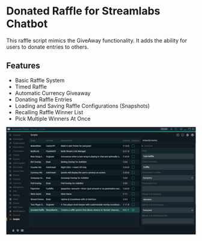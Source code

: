 # Donated Raffle for Streamlabs Chatbot

This raffle script mimics the GiveAway functionality. It adds the  ability for users to donate entries to others.

## Features

- Basic Raffle System
- Timed Raffle
- Automatic Currency Giveaway
- Donating Raffle Entries
- Loading and Saving Raffle Configurations (Snapshots)
- Recalling Raffle Winner List
- Pick Multiple Winners At Once

![Donated Raffle Overview](https://github.com/bap14/Streamlabs_DonatedRaffle/raw/master/docs/images/Scripts_Pane.png)
